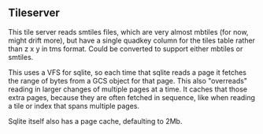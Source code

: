 ## Tileserver


This tile server reads smtiles files, which are very almost mbtiles (for now, might drift more), but have a single quadkey column for the tiles table rather than z x y in tms format.  Could be converted to support either mbtiles or smtiles.

This uses a VFS for sqlite, so each time that sqlite reads a page it fetches the range of bytes from a GCS object for that page.  This also "overreads" reading in larger changes of multiple pages at a time.  It caches that those extra pages, because they are often fetched in sequence, like when reading a tile or index that spans multiple pages.


Sqlite itself also has a page cache, defaulting to 2Mb.

